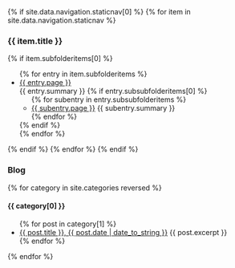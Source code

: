 <div>
{% if site.data.navigation.staticnav[0] %}
  {% for item in site.data.navigation.staticnav %}
    <h3>{{ item.title }}</h3>
      {% if item.subfolderitems[0] %}
        <ul>
          {% for entry in item.subfolderitems %}
              <li><a href="{{ entry.url }}">{{ entry.page }}</a><br />
              {{ entry.summary }}
                {% if entry.subsubfolderitems[0] %}
                  <ul>
                  {% for subentry in entry.subsubfolderitems %}
                      <li>
                        <a href="{{ subentry.url }}">{{ subentry.page }}</a>
                        {{ subentry.summary }}
                     </li>
                  {% endfor %}
                  </ul>
                {% endif %}
              </li>
          {% endfor %}
        </ul>
      {% endif %}
    {% endfor %}
{% endif %}
</div>
<h3>Blog</h3>
{% for category in site.categories reversed %}
  <h4>{{ category[0] }}</h4>
<ul>
  {% for post in category[1] %}
    <li>
      <a href="{{ post.url }}">{{ post.title }}, {{ post.date | date_to_string }}</a>
      {{ post.excerpt }}
    </li>
  {% endfor %}
</ul>
{% endfor %}
